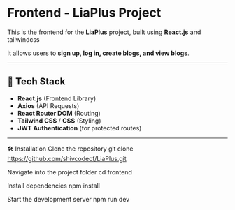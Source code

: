 # Frontend - LiaPlus Project

This is the frontend for the **LiaPlus** project, built using **React.js** and tailwindcss

It allows users to **sign up, log in, create blogs, and view blogs**.

---

## 🚀 Tech Stack

- **React.js** (Frontend Library)
- **Axios** (API Requests)
- **React Router DOM** (Routing)
- **Tailwind CSS** / **CSS** (Styling)
- **JWT Authentication** (for protected routes)

---


🛠️ Installation
Clone the repository
git clone https://github.com/shivcodecf/LiaPlus.git

Navigate into the project folder
cd frontend

Install dependencies
npm install

Start the development server
npm run dev


